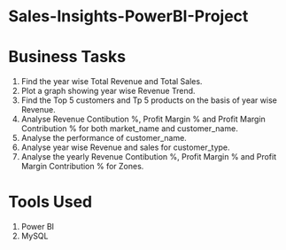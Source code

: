 # Sales-Insights-PowerBI-Project

# Business Tasks

1) Find the year wise Total Revenue and Total Sales.
2) Plot a graph showing year wise Revenue Trend.
3) Find the Top 5 customers and Tp 5 products on the basis of year wise Revenue.
4) Analyse Revenue Contibution %, Profit Margin % and Profit Margin Contribution % for both market_name and customer_name.
5) Analyse the performance of customer_name.
6) Analyse year wise Revenue and sales for customer_type.
7) Analyse the yearly Revenue Contibution %, Profit Margin % and Profit Margin Contribution % for Zones.


# Tools Used 

1) Power BI
2) MySQL
